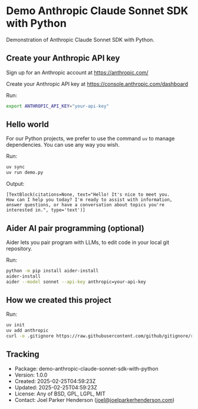 # Demo Anthropic Claude Sonnet SDK with Python

Demonstration of Anthropic Claude Sonnet SDK with Python.


## Create your Anthropic API key

Sign up for an Anthropic account at https://anthropic.com/

Create your Anthropic API key at https://console.anthropic.com/dashboard

Run:

```sh
export ANTHROPIC_API_KEY="your-api-key"
```


## Hello world

For our Python projects, we prefer to use the command `uv` to manage dependencies. You can use any way you wish.

Run:

```sh
uv sync
uv run demo.py
```

Output:

```stdout
[TextBlock(citations=None, text="Hello! It's nice to meet you. 
How can I help you today? I'm ready to assist with information, 
answer questions, or have a conversation about topics you're 
interested in.", type='text')]
```


## Aider AI pair programming (optional)

Aider lets you pair program with LLMs, to edit code in your local git repository. 

Run:

```sh
python -m pip install aider-install
aider-install
aider --model sonnet --api-key anthropic=your-api-key
```


## How we created this project

Run:

```sh
uv init
uv add anthropic
curl -o .gitignore https://raw.githubusercontent.com/github/gitignore/refs/heads/main/Python.gitignore
```


## Tracking

* Package: demo-anthropic-claude-sonnet-sdk-with-python
* Version: 1.0.0
* Created: 2025-02-25T04:59:23Z
* Updated: 2025-02-25T04:59:23Z
* License: Any of BSD, GPL, LGPL, MIT
* Contact: Joel Parker Henderson (joel@joelparkerhenderson.com)
